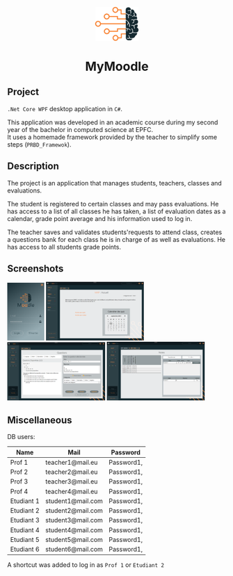 <p align="center">
  <img alt="Logo" src="https://github.com/Xebache/MyMoodle/blob/main/prbd_a03/Resources/brain.png" width="100" />
</p>
<h1 align="center">
  MyMoodle
</h1>

## Project

 `.Net Core WPF` desktop application in `C#`.

 This application was developed in an academic course during my second year of the bachelor in computed science at EPFC.  
 It uses a homemade framework provided by the teacher to simplify some steps (`PRBD_Framewok`).

## Description

 The project is an application that manages students, teachers, classes and evaluations.

 The student is registered to certain classes and may pass evaluations. He has access to a list of all classes he has taken, a list of evaluation dates as a calendar, grade point average and his information used to log in.

 The teacher saves and validates students'requests to attend class, creates a questions bank for each class he is in charge of as well as evaluations. He has access to all students grade points. 

## Screenshots

<div display="flex" flex-direction="row" justify-content="space-around" align-items="center" flex-wrap="wrap">
  <img alt="Screenshot" src="https://github.com/Xebache/MyMoodle/blob/main/docs/screenshots/login.png" width="85" />
  <img alt="Screenshot" src="https://github.com/Xebache/MyMoodle/blob/main/docs/screenshots/student_home.png" width="225" />
  <img alt="Screenshot" src="https://github.com/Xebache/MyMoodle/blob/main/docs/screenshots/teacher_questions.png" width="225" />
  <img alt="Screenshot" src="https://github.com/Xebache/MyMoodle/blob/main/docs/screenshots/teacher_grade.png" width="225" />
</div>

## Miscellaneous

 DB users:

 <table>
    <thead>
        <tr>
            <th>Name</th><th>Mail</th><th>Password</th>
        </tr>
    </thead>
    <tbody>
        <tr>
            <td>Prof 1</td><td>teacher1@mail.eu</td><td>Password1,</td>
        </tr>
        <tr>
            <td>Prof 2</td><td>teacher2@mail.eu</td><td>Password1,</td>
        </tr>
        <tr>
            <td>Prof 3</td><td>teacher3@mail.eu</td><td>Password1,</td>
        </tr>
        <tr>
            <td>Prof 4</td><td>teacher4@mail.eu</td><td>Password1,</td>
        </tr>
        <tr>
            <td>Etudiant 1</td><td>student1@mail.com</td><td>Password1,</td>
        </tr>
        <tr>
            <td>Etudiant 2</td><td>student2@mail.com</td><td>Password1,</td>
            </tr>
        <tr>
            <td>Etudiant 3</td><td>student3@mail.com</td><td>Password1,</td>
        </tr>
        <tr>
            <td>Etudiant 4</td><td>student4@mail.com</td><td>Password1,</td>
        </tr>
        <tr>
            <td>Etudiant 5</td><td>student5@mail.com</td><td>Password1,</td>
        </tr>
        <tr>
            <td>Etudiant 6</td><td>student6@mail.com</td><td>Password1,</td>
        </tr>
    </tbody>
 </table>

 A shortcut was added to log in as `Prof 1` or `Etudiant 2`